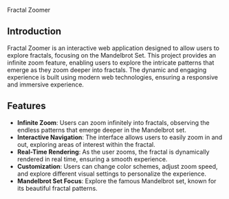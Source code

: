 Fractal Zoomer

## Introduction

Fractal Zoomer is an interactive web application designed to allow users to explore fractals, focusing on the Mandelbrot Set. This project provides an infinite zoom feature, enabling users to explore the intricate patterns that emerge as they zoom deeper into fractals. The dynamic and engaging experience is built using modern web technologies, ensuring a responsive and immersive experience.

## Features

- **Infinite Zoom**: Users can zoom infinitely into fractals, observing the endless patterns that emerge deeper in the Mandelbrot set.
- **Interactive Navigation**: The interface allows users to easily zoom in and out, exploring areas of interest within the fractal.
- **Real-Time Rendering**: As the user zooms, the fractal is dynamically rendered in real time, ensuring a smooth experience.
- **Customization**: Users can change color schemes, adjust zoom speed, and explore different visual settings to personalize the experience.
- **Mandelbrot Set Focus**: Explore the famous Mandelbrot set, known for its beautiful fractal patterns.

